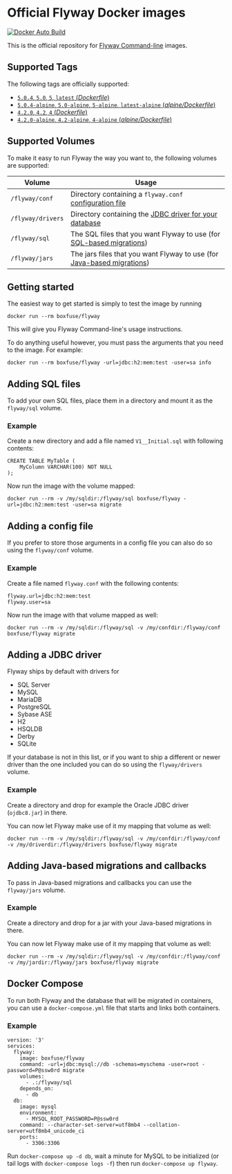 # Official Flyway Docker images

[![Docker Auto Build](https://img.shields.io/docker/automated/boxfuse/flyway.svg?style=flat-square)][docker]

[docker]: https://hub.docker.com/r/boxfuse/flyway/

This is the official repository for [Flyway Command-line](https://flywaydb.org/documentation/commandline/) images.

## Supported Tags

The following tags are officially supported:

-	[`5.0.4`, `5.0`, `5`, `latest` (*Dockerfile*)](https://github.com/flyway/flyway-docker/blob/master/Dockerfile)
-	[`5.0.4-alpine`, `5.0-alpine`, `5-alpine`, `latest-alpine` (*alpine/Dockerfile*)](https://github.com/flyway/flyway-docker/blob/master/alpine/Dockerfile)
-	[`4.2.0`, `4.2`, `4` (*Dockerfile*)](https://github.com/flyway/flyway-docker/blob/master/Dockerfile)
-	[`4.2.0-alpine`, `4.2-alpine`, `4-alpine` (*alpine/Dockerfile*)](https://github.com/flyway/flyway-docker/blob/master/alpine/Dockerfile)

## Supported Volumes

To make it easy to run Flyway the way you want to, the following volumes are supported: 

Volume | Usage
-------|------
`/flyway/conf` | Directory containing a `flyway.conf` [configuration file](https://flywaydb.org/documentation/commandline/#configuration) 
`/flyway/drivers` | Directory containing the [JDBC driver for your database](https://flywaydb.org/documentation/commandline/#jdbc-drivers) 
`/flyway/sql` | The SQL files that you want Flyway to use (for [SQL-based migrations](https://flywaydb.org/documentation/migration/sql)) 
`/flyway/jars` | The jars files that you want Flyway to use (for [Java-based migrations](https://flywaydb.org/documentation/migration/java)) 

## Getting started

The easiest way to get started is simply to test the image by running

`docker run --rm boxfuse/flyway`

This will give you Flyway Command-line's usage instructions.

To do anything useful however, you must pass the arguments that you need to the image. For example:

`docker run --rm boxfuse/flyway -url=jdbc:h2:mem:test -user=sa info`

## Adding SQL files

To add your own SQL files, place them in a directory and mount it as the `flyway/sql` volume.

### Example

Create a new directory and add a file named `V1__Initial.sql` with following contents:

```
CREATE TABLE MyTable (
    MyColumn VARCHAR(100) NOT NULL
);

```

Now run the image with the volume mapped:
                                                             
`docker run --rm -v /my/sqldir:/flyway/sql boxfuse/flyway -url=jdbc:h2:mem:test -user=sa migrate`

## Adding a config file

If you prefer to store those arguments in a config file you can also do so using the `flyway/conf` volume.

### Example

Create a file named `flyway.conf` with the following contents:

```
flyway.url=jdbc:h2:mem:test
flyway.user=sa
```

Now run the image with that volume mapped as well:
            
`docker run --rm -v /my/sqldir:/flyway/sql -v /my/confdir:/flyway/conf boxfuse/flyway migrate`

## Adding a JDBC driver

Flyway ships by default with drivers for 

- SQL Server
- MySQL
- MariaDB
- PostgreSQL
- Sybase ASE
- H2
- HSQLDB
- Derby
- SQLite

If your database is not in this list, or if you want to ship a different or newer driver than the one included you
can do so using the `flyway/drivers` volume.

### Example

Create a directory and drop for example the Oracle JDBC driver (`ojdbc8.jar`) in there.

You can now let Flyway make use of it my mapping that volume as well:
            
`docker run --rm -v /my/sqldir:/flyway/sql -v /my/confdir:/flyway/conf -v /my/driverdir:/flyway/drivers boxfuse/flyway migrate`

## Adding Java-based migrations and callbacks

To pass in Java-based migrations and callbacks you can use the `flyway/jars` volume. 

### Example

Create a directory and drop for a jar with your Java-based migrations in there.

You can now let Flyway make use of it my mapping that volume as well:
            
`docker run --rm -v /my/sqldir:/flyway/sql -v /my/confdir:/flyway/conf -v /my/jardir:/flyway/jars boxfuse/flyway migrate`

## Docker Compose

To run both Flyway and the database that will be migrated in containers, you can use a `docker-compose.yml` file that
starts and links both containers.

### Example

```
version: '3'
services:
  flyway:
    image: boxfuse/flyway
    command: -url=jdbc:mysql://db -schemas=myschema -user=root -password=P@ssw0rd migrate
    volumes:
      - .:/flyway/sql
    depends_on:
      - db
  db:
    image: mysql
    environment:
      - MYSQL_ROOT_PASSWORD=P@ssw0rd
    command: --character-set-server=utf8mb4 --collation-server=utf8mb4_unicode_ci
    ports:
      - 3306:3306
```

Run `docker-compose up -d db`, wait a minute for MySQL to be initialized (or tail logs with `docker-compose logs -f`) 
then run `docker-compose up flyway`.